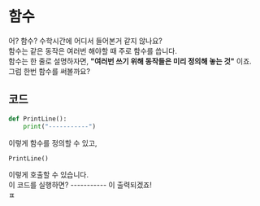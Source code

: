 # 함수
어? 함수? 수학시간에 어디서 들어본거 같지 않나요? <br>
함수는 같은 동작은 여러번 해야할 때 주로 함수를 씁니다. <br>
함수는 한 줄로 설명하자면, <b>"여러번 쓰기 위해 동작들은 미리 정의해 놓는 것"</b> 이죠. <br>
그럼 한번 함수를 써볼까요? <br>

## 코드
``` python
def PrintLine():
    print("-----------")
```
이렇게 함수를 정의할 수 있고, <br>
``` python
PrintLine()
```
이렇게 호출할 수 있습니다. <br>
이 코드를 실행하면? ----------- 이 출력되겠죠! <br>
ㅍ